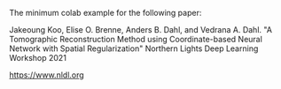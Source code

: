 The minimum colab example for the following paper:

Jakeoung Koo, Elise O. Brenne, Anders B. Dahl, and Vedrana A. Dahl. "A Tomographic Reconstruction Method using Coordinate-based Neural Network with Spatial Regularization" Northern Lights Deep Learning Workshop 2021

https://www.nldl.org
